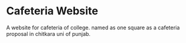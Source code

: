 # Cafeteria Website

A website for cafeteria of college. named as one square as a cafeteria proposal in chitkara uni of punjab.
